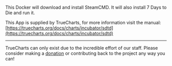 This Docker will download and install SteamCMD. It will also install 7 Days to Die and run it.

This App is supplied by TrueCharts, for more information visit the manual: [https://truecharts.org/docs/charts/incubator/sdtd](https://truecharts.org/docs/charts/incubator/sdtd)

---

TrueCharts can only exist due to the incredible effort of our staff.
Please consider making a [donation](https://truecharts.org/docs/about/sponsor) or contributing back to the project any way you can!
